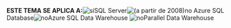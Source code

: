 <Token>**ESTE TEMA SE APLICA A:**![sí](media/yes-icon.png)SQL Server![(a partir de 2008)](media/no-icon.png)no Azure SQL Database![no](media/no-icon.png)Azure SQL Data Warehouse ![no](media/no-icon.png)Parallel Data Warehouse</Token>
